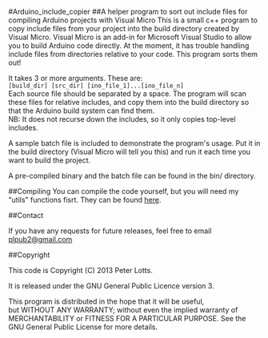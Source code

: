 #Arduino_include_copier
##A helper program to sort out include files for compiling Arduino projects with Visual Micro
This is a small c++ program to copy include files from your project into the build directory created by Visual Micro.
Visual Micro is an add-in for Microsoft Visual Studio to allow you to build Arduino code directly.
At the moment, it has trouble handling include files from directories relative to your code.
This program sorts them out!  

It takes 3 or more arguments. These are:  
```[build_dir] [src_dir] [ino_file_1]...[ino_file_n]```  
Each source file should be separated by a space.
The program will scan these files for relative includes, and copy them into the build directory so that the Arduino build system can find them.  
NB: It does not recurse down the includes, so it only copies top-level includes.  
  
A sample batch file is included to demonstrate the program's usage.
Put it in the build directory (Visual Micro will tell you this) and run it each time you want to build the project.  

A pre-compiled binary and the batch file can be found in the bin/ directory.

##Compiling
You can compile the code yourself, but you will need my "utils" functions fisrt.
They can be found [here](https://github.com/PML369/Utils/).

##Contact

If you have any requests for future releases, feel free to email plpub2@gmail.com 



##Copyright

This code is Copyright (C) 2013  Peter Lotts. 

It is released under the GNU General Public Licence version 3. 



This program is distributed in the hope that it will be useful,  
but WITHOUT ANY WARRANTY; without even the implied warranty of  
MERCHANTABILITY or FITNESS FOR A PARTICULAR PURPOSE.  See the  
GNU General Public License for more details.  